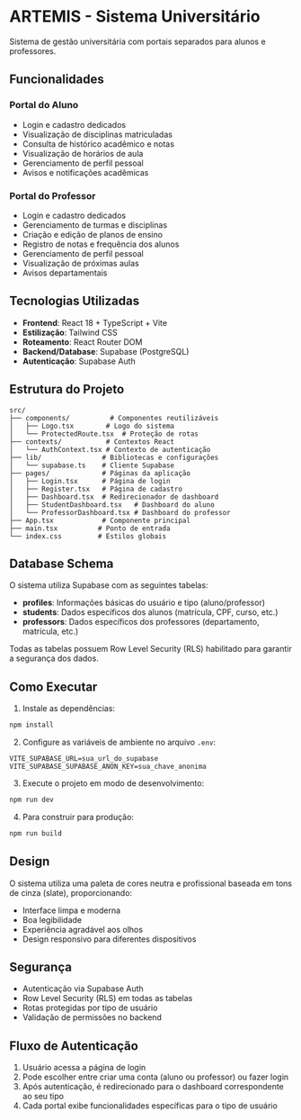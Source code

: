 # ARTEMIS - Sistema Universitário

Sistema de gestão universitária com portais separados para alunos e professores.

## Funcionalidades

### Portal do Aluno
- Login e cadastro dedicados
- Visualização de disciplinas matriculadas
- Consulta de histórico acadêmico e notas
- Visualização de horários de aula
- Gerenciamento de perfil pessoal
- Avisos e notificações acadêmicas

### Portal do Professor
- Login e cadastro dedicados
- Gerenciamento de turmas e disciplinas
- Criação e edição de planos de ensino
- Registro de notas e frequência dos alunos
- Gerenciamento de perfil pessoal
- Visualização de próximas aulas
- Avisos departamentais

## Tecnologias Utilizadas

- **Frontend**: React 18 + TypeScript + Vite
- **Estilização**: Tailwind CSS
- **Roteamento**: React Router DOM
- **Backend/Database**: Supabase (PostgreSQL)
- **Autenticação**: Supabase Auth

## Estrutura do Projeto

```
src/
├── components/          # Componentes reutilizáveis
│   ├── Logo.tsx        # Logo do sistema
│   └── ProtectedRoute.tsx  # Proteção de rotas
├── contexts/           # Contextos React
│   └── AuthContext.tsx # Contexto de autenticação
├── lib/               # Bibliotecas e configurações
│   └── supabase.ts    # Cliente Supabase
├── pages/             # Páginas da aplicação
│   ├── Login.tsx      # Página de login
│   ├── Register.tsx   # Página de cadastro
│   ├── Dashboard.tsx  # Redirecionador de dashboard
│   ├── StudentDashboard.tsx   # Dashboard do aluno
│   └── ProfessorDashboard.tsx # Dashboard do professor
├── App.tsx            # Componente principal
├── main.tsx          # Ponto de entrada
└── index.css         # Estilos globais
```

## Database Schema

O sistema utiliza Supabase com as seguintes tabelas:

- **profiles**: Informações básicas do usuário e tipo (aluno/professor)
- **students**: Dados específicos dos alunos (matrícula, CPF, curso, etc.)
- **professors**: Dados específicos dos professores (departamento, matrícula, etc.)

Todas as tabelas possuem Row Level Security (RLS) habilitado para garantir a segurança dos dados.

## Como Executar

1. Instale as dependências:
```bash
npm install
```

2. Configure as variáveis de ambiente no arquivo `.env`:
```
VITE_SUPABASE_URL=sua_url_do_supabase
VITE_SUPABASE_SUPABASE_ANON_KEY=sua_chave_anonima
```

3. Execute o projeto em modo de desenvolvimento:
```bash
npm run dev
```

4. Para construir para produção:
```bash
npm run build
```

## Design

O sistema utiliza uma paleta de cores neutra e profissional baseada em tons de cinza (slate), proporcionando:
- Interface limpa e moderna
- Boa legibilidade
- Experiência agradável aos olhos
- Design responsivo para diferentes dispositivos

## Segurança

- Autenticação via Supabase Auth
- Row Level Security (RLS) em todas as tabelas
- Rotas protegidas por tipo de usuário
- Validação de permissões no backend

## Fluxo de Autenticação

1. Usuário acessa a página de login
2. Pode escolher entre criar uma conta (aluno ou professor) ou fazer login
3. Após autenticação, é redirecionado para o dashboard correspondente ao seu tipo
4. Cada portal exibe funcionalidades específicas para o tipo de usuário
